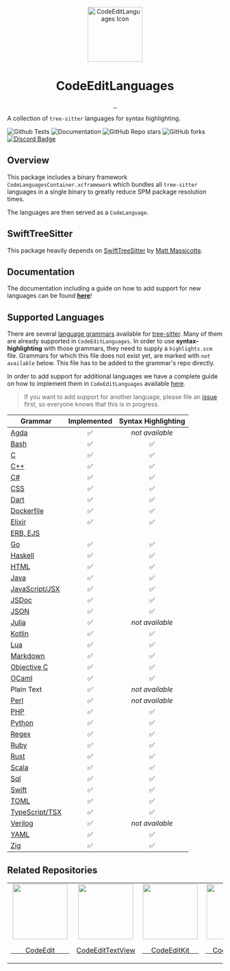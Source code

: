 <p align="center">
  <img src="https://github.com/CodeEditApp/CodeEditLanguages/assets/806104/a0ba0924-ed56-483d-b29e-a19134738d7e" height="128" alt="CodeEditLanguages Icon">
  <h1 align="center">CodeEditLanguages</h1>
</p>

<p align="center">
  <a aria-label="Follow CodeEdit on Twitter" href="https://twitter.com/CodeEditApp" target="_blank">
    <img alt="" src="https://img.shields.io/badge/Follow%20@CodeEditApp-black.svg?style=for-the-badge&logo=Twitter">
  </a>
  <a aria-label="Join the community on Discord" href="https://discord.gg/vChUXVf9Em" target="_blank">
    <img alt="" src="https://img.shields.io/badge/Join%20the%20community-black.svg?style=for-the-badge&logo=Discord">
  </a>
  <a aria-label="Read the Documentation" href="https://codeeditapp.github.io/CodeEditLanguages/documentation/codeeditlanguages" target="_blank">
    <img alt="" src="https://img.shields.io/badge/Documentation-black.svg?style=for-the-badge&logo=readthedocs&logoColor=blue">
  </a>
</p>

A collection of `tree-sitter` languages for syntax highlighting.

![Github Tests](https://img.shields.io/github/actions/workflow/status/CodeEditApp/CodeEditLanguages/tests.yml?branch=main&label=tests&style=flat-square)
![Documentation](https://img.shields.io/github/actions/workflow/status/CodeEditApp/CodeEditLanguages/build-documentation.yml?branch=main&label=docs&style=flat-square)
![GitHub Repo stars](https://img.shields.io/github/stars/CodeEditApp/CodeEditLanguages?style=flat-square)
![GitHub forks](https://img.shields.io/github/forks/CodeEditApp/CodeEditLanguages?style=flat-square)
[![Discord Badge](https://img.shields.io/discord/951544472238444645?color=5865F2&label=Discord&logo=discord&logoColor=white&style=flat-square)](https://discord.gg/vChUXVf9Em)

## Overview

This package includes a binary framework `CodeLanguagesContainer.xcframework` which bundles all `tree-sitter` languages in a single binary to greatly reduce SPM package resolution times.

The languages are then served as a `CodeLanguage`.

## SwiftTreeSitter

This package heavily depends on [SwiftTreeSitter](https://github.com/ChimeHQ/SwiftTreeSitter) by [Matt Massicotte](https://twitter.com/mattie).

## Documentation

The documentation including a guide on how to add support for new languages can be found **[here](https://codeeditapp.github.io/CodeEditLanguages/documentation/codeeditlanguages)**!

## Supported Languages

There are several [language grammars](https://tree-sitter.github.io/tree-sitter/#available-parsers) available for [tree-sitter](https://tree-sitter.github.io/tree-sitter/). Many of them are already supported in `CodeEditLanguages`. In order to use **syntax-highlighting** with those grammars, they need to supply a `highlights.scm` file. Grammars for which this file does not exist yet, are marked with _`not available`_ below. This file has to be added to the grammar's repo directly.

In order to add support for additional languages we have a complete guide on how to implement them in `CodeEditLanguages` available [here](https://codeeditapp.github.io/CodeEditLanguages/documentation/codeeditlanguages/add-languages/).

> If you want to add support for another language, please file an [issue](https://github.com/CodeEditApp/CodeEditLanguages/issues/new/choose) first, so everyone knows that this is in progress.

| Grammar        | Implemented | Syntax Highlighting |
| -------------- | :---------: | :-----------------: |
| [Agda](https://github.com/cengelbart39/tree-sitter-agda/tree/feat/spm) | ✅ | _not available_ |
| [Bash](https://github.com/tree-sitter/tree-sitter-bash) | ✅ | ✅ |
| [C](https://github.com/tree-sitter/tree-sitter-c) | ✅ | ✅ |
| [C++](https://github.com/tree-sitter/tree-sitter-cpp) | ✅ | ✅ |
| [C#](https://github.com/tree-sitter/tree-sitter-c-sharp) | ✅ | ✅ |
| [CSS](https://github.com/lukepistrol/tree-sitter-css) | ✅ | ✅ |
| [Dart](https://github.com/lukepistrol/tree-sitter-dart/tree/feature/spm) | ✅ | ✅ |
| [Dockerfile](https://github.com/camdencheek/tree-sitter-dockerfile) | ✅ | ✅ |
| [Elixir](https://github.com/elixir-lang/tree-sitter-elixir) | ✅ | ✅ |
| [ERB, EJS](https://github.com/tree-sitter/tree-sitter-embedded-template) |  |  |
| [Go](https://github.com/tree-sitter/tree-sitter-go) | ✅ | ✅ |
| [Haskell](https://github.com/tree-sitter/tree-sitter-haskell) | ✅ | ✅ |
| [HTML](https://github.com/tree-sitter/tree-sitter-html) | ✅ | ✅ |
| [Java](https://github.com/tree-sitter/tree-sitter-java) | ✅ | ✅ |
| [JavaScript/JSX](https://github.com/tree-sitter/tree-sitter-javascript) | ✅ | ✅ |
| [JSDoc](https://github.com/tree-sitter/tree-sitter-jsdoc) | ✅ | ✅ |
| [JSON](https://github.com/tree-sitter/tree-sitter-json) | ✅ | ✅ |
| [Julia](https://github.com/tree-sitter/tree-sitter-julia) | ✅ | _not available_ |
| [Kotlin](https://github.com/lukepistrol/tree-sitter-kotlin/tree/feature/spm-queries) | ✅ | ✅ |
| [Lua](https://github.com/lukepistrol/tree-sitter-lua/tree/feature/spm) | ✅ | ✅ |
| [Markdown](https://github.com/MDeiml/tree-sitter-markdown) | ✅ | ✅ |
| [Objective C](https://github.com/lukepistrol/tree-sitter-objc/tree/feature/spm) | ✅ | ✅ |
| [OCaml](https://github.com/tree-sitter/tree-sitter-ocaml) | ✅ | ✅ |
| Plain Text | ✅ | _not available_ |
| [Perl](https://github.com/ganezdragon/tree-sitter-perl) | ✅ | _not available_ |
| [PHP](https://github.com/tree-sitter/tree-sitter-php) | ✅ | ✅ |
| [Python](https://github.com/tree-sitter/tree-sitter-python) | ✅ | ✅ |
| [Regex](https://github.com/tree-sitter/tree-sitter-regex) | ✅ | ✅ |
| [Ruby](https://github.com/mattmassicotte/tree-sitter-ruby) | ✅ | ✅ |
| [Rust](https://github.com/tree-sitter/tree-sitter-rust) | ✅ | ✅ |
| [Scala](https://github.com/tree-sitter/tree-sitter-scala) | ✅ | ✅ |
| [Sql](https://github.com/DerekStride/tree-sitter-sql) | ✅ | ✅ |
| [Swift](https://github.com/alex-pinkus/tree-sitter-swift/tree/with-generated-files) | ✅ | ✅ |
| [TOML](https://github.com/cengelbart39/tree-sitter-toml/tree/feature/spm) | ✅ | ✅ |
| [TypeScript/TSX](https://github.com/tree-sitter/tree-sitter-typescript) | ✅ | ✅ |
| [Verilog](https://github.com/tree-sitter/tree-sitter-verilog) | ✅ | _not available_ |
| [YAML](https://github.com/lukepistrol/tree-sitter-yaml/tree/feature/spm) | ✅ | ✅ |
| [Zig](https://github.com/maxxnino/tree-sitter-zig) | ✅ | ✅ |

## Related Repositories

<table>
  <tr>
    <td align="center">
      <a href="https://github.com/CodeEditApp/CodeEdit">
        <img src="https://github.com/CodeEditApp/CodeEdit/assets/806104/4ad9a29c-d9c6-44b4-88b3-0944b75fc81e" width="128" height="128">
        <p>&nbsp;&nbsp;&nbsp;&nbsp;&nbsp;&nbsp;&nbsp;&nbsp;CodeEdit&nbsp;&nbsp;&nbsp;&nbsp;&nbsp;&nbsp;&nbsp;&nbsp;</p>
      </a>
    </td>
    <td align="center">
      <a href="https://github.com/CodeEditApp/CodeEditTextView">
        <img src="https://github.com/CodeEditApp/CodeEditLanguages/assets/806104/9c7f4080-cca7-442c-aac6-528ecd310c27" width="128" height="128">
        <p>CodeEditTextView</p>
      </a>
    </td>
    <td align="center">
      <a href="https://github.com/CodeEditApp/CodeEditKit">
        <img src="https://github.com/CodeEditApp/CodeEditLanguages/assets/806104/23c5bb88-ef71-444b-969a-c605d603b82f" width="128" height="128">
        <p>&nbsp;&nbsp;&nbsp;&nbsp;&nbsp;CodeEditKit&nbsp;&nbsp;&nbsp;&nbsp;&nbsp;</p>
      </a>
    </td>
    <td align="center">
      <a href="https://github.com/CodeEditApp/CodeEditCLI">
        <img src="https://github.com/CodeEditApp/CodeEditLanguages/assets/806104/0e8526f2-7c2b-4dce-9300-99fe832b5857" height="128">
        <p>&nbsp;&nbsp;&nbsp;&nbsp;CodeEdit&nbsp;CLI&nbsp;&nbsp;&nbsp;&nbsp;</p>
      </a>
    </td>
  </tr>
</table>
